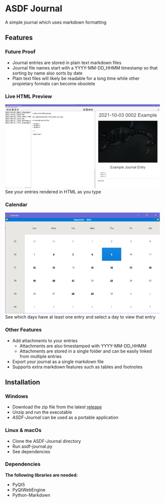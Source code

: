 # ASDF Journal
A simple journal which uses markdown formatting

## Features

### Future Proof

* Journal entries are stored in plain text markdown files
* Journal file names start with a YYYY-MM-DD_HHMM timestamp so that sorting by name also sorts by date
* Plain text files will likely be readable for a long time while other propietary formats can become obsolete

### Live HTML Preview

![screenshot](Screenshots/Screenshot1.png)
See your entries rendered in HTML as you type

### Calendar

![screenshot](Screenshots/Screenshot2.png)
See which days have at least one entry and select a day to view that entry

### Other Features

* Add attachments to your entries
  * Attachments are also timestamped with YYYY-MM-DD_HHMM
  * Attachments are stored in a single folder and can be easily linked from multiple entries
* Export your journal as a single markdown file
* Supports extra markdown features such as tables and footnotes

## Installation

### Windows

* Download the zip file from the latest [release](https://github.com/Rohitjagan/ASDF-Journal/releases)
* Unzip and run the executable
* *ASDF-Journal* can be used as a portable application

### Linux & macOs

* Clone the ASDF-Journal directory
* Run asdf-journal.py
* See dependencies

### Dependencies

**The following libraries are needed:**

* PyQt5
* PyQtWebEngine
* Python-Markdown
